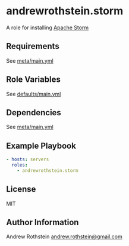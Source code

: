 andrewrothstein.storm
=====================

A role for installing [Apache Storm](https://storm.apache.org/index.html)

Requirements
------------

See [meta/main.yml](meta/main.yml)

Role Variables
--------------

See [defaults/main.yml](defaults/main.yml)

Dependencies
------------

See [meta/main.yml](meta/main.yml)

Example Playbook
----------------

```yml
- hosts: servers
  roles:
    - andrewrothstein.storm
```

License
-------

MIT

Author Information
------------------

Andrew Rothstein <andrew.rothstein@gmail.com>
